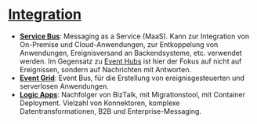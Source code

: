 # [Integration]

* **[Service Bus]**<a name="service-bus"></a>: Messaging as a Service (MaaS).
    Kann zur Integration von On-Premise und Cloud-Anwendungen, zur
    Entkoppelung von Anwendungen, Ereignisversand an Backendsysteme, etc.
    verwendet werden. Im Gegensatz zu [Event Hubs](/analysis.md#event-hubs)
    ist hier der Fokus auf nicht auf Ereignissen, sondern auf Nachrichten mit
    Antworten.
* **[Event Grid]**<a name="event-grid"></a>: Event Bus, für die Erstellung von
    ereignisgesteuerten und serverlosen Anwendungen.
* **[Logic Apps]**: Nachfolger von BizTalk, mit Migrationstool, mit Container
    Deployment. Vielzahl von Konnektoren, komplexe Datentransformationen, B2B
    und Enterprise-Messaging.

[Integration]: https://azure.microsoft.com/de-de/services/#integration
[Service Bus]: https://azure.microsoft.com/de-de/services/service-bus/
[Event Grid]: https://azure.microsoft.com/de-de/services/event-grid/
[Logic Apps]: https://azure.microsoft.com/de-de/services/logic-apps/
